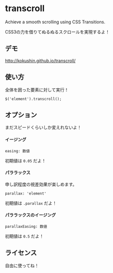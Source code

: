 # transcroll
Achieve a smooth scrolling using CSS Transitions.

CSS3の力を借りてぬるぬるスクロールを実現するよ！

## デモ
http://kokushin.github.io/transcroll/

## 使い方
全体を囲った要素に対して実行！
```
$('element').transcroll();
```

## オプション
まだスピードくらいしか変えれないよ！

#### イージング
```
easing: 数値　
```
初期値は `0.05` だよ！

#### パララックス
申し訳程度の視差効果が楽しめます。
```
parallax: 'element'
```
初期値は `.parallax` だよ！

#### パララックスのイージング
```
parallaxEasing: 数値
```
初期値は `0.5` だよ！

## ライセンス
自由に使ってね！
